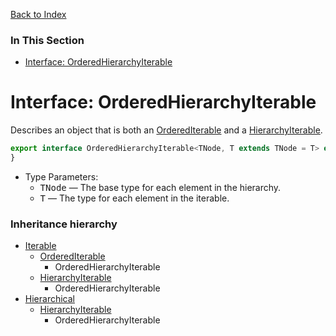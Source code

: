 [Back to Index](index.md)



### In This Section
* [Interface: OrderedHierarchyIterable](#interface-orderedhierarchyiterable)



# Interface: OrderedHierarchyIterable

Describes an object that is both an [OrderedIterable](interface-orderediterable.md) and a [HierarchyIterable](interface-hierarchyiterable.md).

```ts
export interface OrderedHierarchyIterable<TNode, T extends TNode = T> extends OrderedIterable<T>, HierarchyIterable<TNode, T> {
}
```

* Type Parameters:
  * <a name="orderedhierarchyiterable-tnode"></a><samp>TNode</samp> &mdash; The base type for each element in the hierarchy.
  * <a name="orderedhierarchyiterable-t"></a><samp>T</samp> &mdash; The type for each element in the iterable.

### Inheritance hierarchy
* [Iterable][]
    * [OrderedIterable](interface-orderediterable.md)
        * OrderedHierarchyIterable
    * [HierarchyIterable](interface-hierarchyiterable.md)
        * OrderedHierarchyIterable
* [Hierarchical](interface-hierarchical.md)
    * [HierarchyIterable](interface-hierarchyiterable.md)
        * OrderedHierarchyIterable

[Iterable]: http://ecma-international.org/ecma-262/6.0/index.html#sec-symbol.iterator